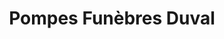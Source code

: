 ---
title: "Pompes Funèbres Duval"
url: /grisolles/pompes-funebres-duval/
shop: directeurs de funérailles
---